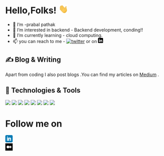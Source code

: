 # Hello,Folks! <img src="icons/wave.gif" width="30px">


- 👋 I’m -prabal pathak
- 👀 I’m interested in backend - Backend development, conding!!
- 🌱 I’m currently learning -  cloud computing.
- 📫 you can reach to me  -  [![twitter][1.2]][1] or on  [![linkedin](icons/linkedin-3-16.png)](https://linkedin.com/in/prabal-pathak-9a27451b6) 


[1.2]: http://i.imgur.com/wWzX9uB.png
[1]: https://twitter.com/PrabalP56179978
## ✍ Blog & Writing
Apart from coding I also post blogs .You can find my articles on <a href='https://prabal-pathak.medium.com'>Medium</a> .
## 🔧 Technologies & Tools


![](https://img.shields.io/badge/OS-Linux-informational?style=flat&logo=linux&logoColor=white&color=2bbc8a)
![](https://img.shields.io/badge/OS-Windows-informational?style=flat&logo=windows&logoColor=white&color=2bbc8a)
![](https://img.shields.io/badge/Code-Python-informational?style=flat&logo=python&logoColor=white&color=2bbc8a)
![](https://img.shields.io/badge/Code-C-informational?style=flat&logo=C&logoColor=white&color=2bbc8a)
![](https://img.shields.io/badge/Editor-Vim-informational?style=flat&logo=vim&logoColor=white&color=2bbc8a)
![](https://img.shields.io/badge/Editor-VScode-informational?style=flat&logo=Visual-studio-code&logoColor=white&color=2bbc8a)
![](https://img.shields.io/badge/Shell-Powershell-informational?style=flat&logo=powershell&logoColor=white&color=2bbc8a)
![](https://img.shields.io/badge/Shell-Ubuntu-informational?style=flat&logo=ubuntu&logoColor=white&color=2bbc8a)


# Follow me on
<p>
<a href="https://linkedin.com/in/prabal-pathak-9a27451b6"><img height="23" src="icons/linkedin.png"></a><br>
<a href="https://prabal-pathak.medium.com"><img align="center" src="icons\medium.png" height=23   /></a><br>
</p>
